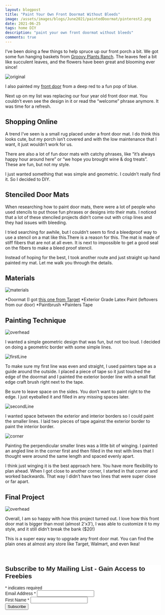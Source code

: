 ```yaml
---
layout: blogpost
title: "Paint Your Own Front Doormat Without Bleeds"
image: /assets/images/blogs/June2021/paintedDoormat/pinterest2.png
date: 2021-06-25
tags: home DIY
description: "paint your own front doormat without bleeds"
comments: true
---
```

I’ve been doing a few things to help spruce up our front porch a bit. We got some fun hanging baskets from [Groovy Plants Ranch](https://www.groovyplantsranch.com). The leaves feel a bit like succulent leaves, and the flowers have been great and blooming ever since!

![original](/assets/images/blogs/June2021/paintedDoormat/original.jpg)

I also painted my [front door](https://joyberrystudios.com/2021/05/27/paintFrontDoor.html) from a deep red to a fun pop of blue. 

Next up on my list was replacing our four year old front door mat. You couldn’t even see the design in it or read the “welcome” phrase anymore. It was time for a refresh.

## Shopping Online

A trend I’ve seen is a small rug placed under a front door mat. I do think this looks cute, but my porch isn’t covered and with the low maintenance that I want, it just wouldn’t work for us.

There are also a lot of fun door mats with catchy phrases, like “it’s always happy hour around here” or “we hope you brought wine & dog treats”. These are fun, but not my style. 

I just wanted something that was simple and geometric. I couldn’t really find it. So I decided to DIY.

## Stenciled Door Mats

When researching how to paint door mats, there were a lot of people who used stencils to put those fun phrases or designs into their mats. I noticed that a lot of these stenciled projects didn’t come out with crisp lines and they had issues with bleeding. 

I tried searching for awhile, but I couldn’t seem to find a bleedproof way to use a stencil on a mat like this.There is a reason for this. The mat is made of stiff fibers that are not at all even. It is next to impossible to get a good seal on the fibers to make a bleed proof stencil.

Instead of hoping for the best, I took another route and just straight up hand painted my mat. Let me walk you through the details.

## Materials

![materials](/assets/images/blogs/June2021/paintedDoormat/materials.jpg)

*Doormat (I got [this one from Target](https://www.target.com/p/1-39-11x2-39-11-34-solid-doormat-beige-room-essentials-8482/-/A-54190951)
*Exterior Grade Latex Paint (leftovers from our door)
*Paintbrush
*Painters Tape 

## Painting Technique

![overhead](/assets/images/blogs/June2021/paintedDoormat/overhead.jpg)

I wanted a simple geometric design that was fun, but not too loud. I decided on doing a geometric border with some simple lines. 

![firstLine](/assets/images/blogs/June2021/paintedDoormat/firstLine.jpg)

To make sure my first line was even and straight, I used painters tape as a guide around the outside. I placed a piece of tape so it just touched the edge of the doormat and I painted the exterior border line with a small flat edge craft brush right next to the tape.

Be sure to leave space on the sides. You don’t want to paint right to the edge. I just eyeballed it and filled in any missing spaces later.

![secondLine](/assets/images/blogs/June2021/paintedDoormat/secondLine.jpg)

I wanted space between the exterior and interior borders so I could paint the smaller lines. I laid two pieces of tape against the exterior border to paint the interior border.

![corner](/assets/images/blogs/June2021/paintedDoormat/corner.jpg)

Painting the perpendicular smaller lines was a little bit of winging. I painted an angled line in the corner first and then filled in the rest with lines that I thought were around the same length and spaced evenly apart. 

I think just winging it is the best approach here. You have more flexibility to plan ahead. When I got close to another corner, I started in that corner and worked backwards. That way I didn’t have two lines that were super close or far apart.

## Final Project

![overhead](/assets/images/blogs/June2021/paintedDoormat/overhead.jpg)

Overall, I am so happy with how this project turned out. I love how this front door mat is bigger than most (almost 2’x3’), I was able to customize it to my style, and it still didn’t break the bank ($20!)

This is a super easy way to upgrade any front door mat. You can find the plain ones at almost any store like Target, Walmart, and even Ikea!



<br>

<!-- Begin Mailchimp Signup Form -->
<link href="//cdn-images.mailchimp.com/embedcode/classic-10_7.css" rel="stylesheet" type="text/css">
<style type="text/css">
    #mc_embed_signup{background:#fff; clear:left; font:14px Helvetica,Arial,sans-serif; }
    /* Add your own Mailchimp form style overrides in your site stylesheet or in this style block.
       We recommend moving this block and the preceding CSS link to the HEAD of your HTML file. */
</style>
<div id="mc_embed_signup">
<form action="https://Joyberrystudios.us1.list-manage.com/subscribe/post?u=eca5a397f2fb0d58dcb66315c&amp;id=99d28d5b5c" method="post" id="mc-embedded-subscribe-form" name="mc-embedded-subscribe-form" class="validate" target="_blank" novalidate>
    <div id="mc_embed_signup_scroll">
    <h2>Subscribe to My Mailing List - Gain Access to Freebies</h2>
<div class="indicates-required"><span class="asterisk">*</span> indicates required</div>
<div class="mc-field-group">
    <label for="mce-EMAIL">Email Address  <span class="asterisk">*</span>
</label>
    <input type="email" value="" name="EMAIL" class="required email" id="mce-EMAIL">
</div>
<div class="mc-field-group">
    <label for="mce-FNAME">First Name  <span class="asterisk">*</span>
</label>
    <input type="text" value="" name="FNAME" class="required" id="mce-FNAME">
</div>
    <div id="mce-responses" class="clear">
        <div class="response" id="mce-error-response" style="display:none"></div>
        <div class="response" id="mce-success-response" style="display:none"></div>
    </div>    <!-- real people should not fill this in and expect good things - do not remove this or risk form bot signups-->
    <div style="position: absolute; left: -5000px;" aria-hidden="true"><input type="text" name="b_eca5a397f2fb0d58dcb66315c_99d28d5b5c" tabindex="-1" value=""></div>
    <div class="clear"><input type="submit" value="Subscribe" name="subscribe" id="mc-embedded-subscribe" class="button"></div>
    </div>
</form>
</div>
<script type='text/javascript' src='//s3.amazonaws.com/downloads.mailchimp.com/js/mc-validate.js'></script><script type='text/javascript'>(function($) {window.fnames = new Array(); window.ftypes = new Array();fnames[0]='EMAIL';ftypes[0]='email';fnames[1]='FNAME';ftypes[1]='text';fnames[2]='LNAME';ftypes[2]='text';fnames[3]='ADDRESS';ftypes[3]='address';fnames[4]='PHONE';ftypes[4]='phone';fnames[5]='BIRTHDAY';ftypes[5]='birthday';fnames[6]='OPTIN';ftypes[6]='text';}(jQuery));var $mcj = jQuery.noConflict(true);</script>
<!--End mc_embed_signup-->

<br>
<br>
